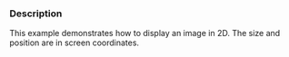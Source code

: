 ### Description

This example demonstrates how to display an image in 2D. The size and position are in screen coordinates.
